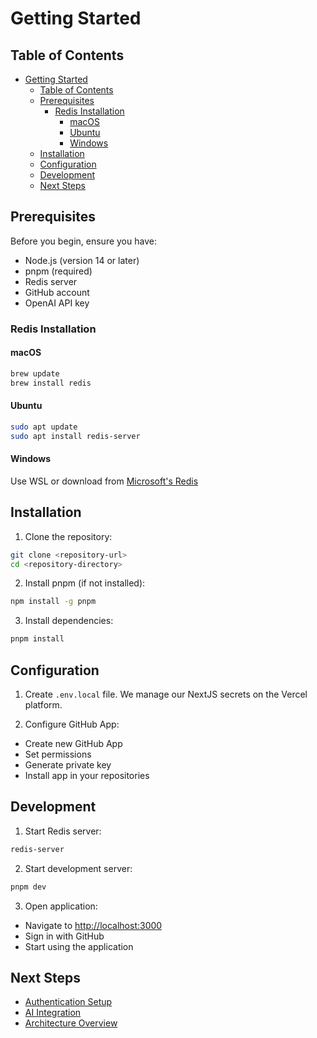 # Getting Started

## Table of Contents

- [Getting Started](#getting-started)
  - [Table of Contents](#table-of-contents)
  - [Prerequisites](#prerequisites)
    - [Redis Installation](#redis-installation)
      - [macOS](#macos)
      - [Ubuntu](#ubuntu)
      - [Windows](#windows)
  - [Installation](#installation)
  - [Configuration](#configuration)
  - [Development](#development)
  - [Next Steps](#next-steps)

## Prerequisites

Before you begin, ensure you have:

- Node.js (version 14 or later)
- pnpm (required)
- Redis server
- GitHub account
- OpenAI API key

### Redis Installation

#### macOS

```bash
brew update
brew install redis
```

#### Ubuntu

```bash
sudo apt update
sudo apt install redis-server
```

#### Windows

Use WSL or download from [Microsoft's Redis](https://github.com/microsoftarchive/redis/releases)

## Installation

1. Clone the repository:

```bash
git clone <repository-url>
cd <repository-directory>
```

2. Install pnpm (if not installed):

```bash
npm install -g pnpm
```

3. Install dependencies:

```bash
pnpm install
```

## Configuration

1. Create `.env.local` file. We manage our NextJS secrets on the Vercel platform.

1. Configure GitHub App:

- Create new GitHub App
- Set permissions
- Generate private key
- Install app in your repositories

## Development

1. Start Redis server:

```bash
redis-server
```

2. Start development server:

```bash
pnpm dev
```

3. Open application:

- Navigate to [http://localhost:3000](http://localhost:3000)
- Sign in with GitHub
- Start using the application

## Next Steps

- [Authentication Setup](../guides/authentication.md)
- [AI Integration](../guides/ai-integration.md)
- [Architecture Overview](../guides/architecture.md)

